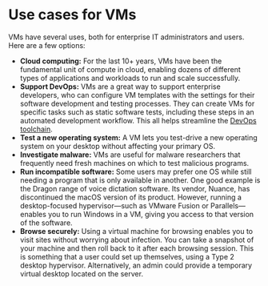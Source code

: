 # Use cases for VMs

VMs have several uses, both for enterprise IT administrators and users. Here are a few options:

* **Cloud computing:** For the last 10+ years, VMs have been the fundamental unit of compute in cloud, enabling dozens of different types of applications and workloads to run and scale successfully.
* **Support DevOps:** VMs are a great way to support enterprise developers, who can configure VM templates with the settings for their software development and testing processes. They can create VMs for specific tasks such as static software tests, including these steps in an automated development workflow. This all helps streamline the [DevOps toolchain](https://www.ibm.com/cloud/learn/devops-a-complete-guide).
* **Test a new operating system:** A VM lets you test-drive a new operating system on your desktop without affecting your primary OS.
* **Investigate malware:** VMs are useful for malware researchers that frequently need fresh machines on which to test malicious programs.
* **Run incompatible software:** Some users may prefer one OS while still needing a program that is only available in another. One good example is the Dragon range of voice dictation software. Its vendor, Nuance, has discontinued the macOS version of its product. However, running a desktop-focused hypervisor—such as VMware Fusion or Parallels—enables you to run Windows in a VM, giving you access to that version of the software.
* **Browse securely:** Using a virtual machine for browsing enables you to visit sites without worrying about infection. You can take a snapshot of your machine and then roll back to it after each browsing session. This is something that a user could set up themselves, using a Type 2 desktop hypervisor. Alternatively, an admin could provide a temporary virtual desktop located on the server.

